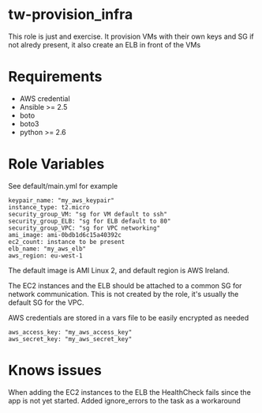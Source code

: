 # tw-provision_infra

This role is just and exercise. It provision VMs with their own keys and SG if not alredy present, it also create an ELB in front of the VMs

# Requirements

* AWS credential
* Ansible >= 2.5
* boto
* boto3
* python >= 2.6

# Role Variables

See default/main.yml for example

    keypair_name: "my_aws_keypair"
    instance_type: t2.micro
    security_group_VM: "sg for VM default to ssh"
    security_group_ELB: "sg for ELB default to 80"
    security_group_VPC: "sg for VPC networking"
    ami_image: ami-0bdb1d6c15a40392c
    ec2_count: instance to be present
    elb_name: "my_aws_elb"
    aws_region: eu-west-1

The default image is AMI Linux 2, and default region is AWS Ireland.

The EC2 instances and the ELB should be attached to a common SG for network communication. This is not created by the role, it's usually the default SG for the VPC.

AWS credentials are stored in a vars file to be easily encrypted as needed

    aws_access_key: "my_aws_access_key"
    aws_secret_key: "my_aws_secret_key"

# Knows issues

When adding the EC2 instances to the ELB the HealthCheck fails since the app is not yet started. Added ignore_errors to the task as a workaround
